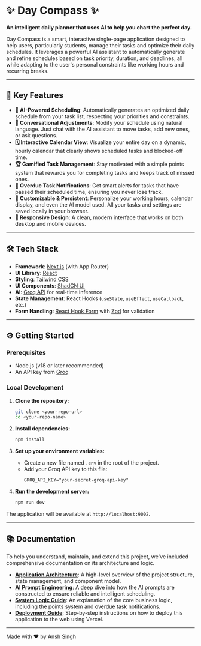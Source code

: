 # ✨ Day Compass ✨

**An intelligent daily planner that uses AI to help you chart the perfect day.**

Day Compass is a smart, interactive single-page application designed to help users, particularly students, manage their tasks and optimize their daily schedules. It leverages a powerful AI assistant to automatically generate and refine schedules based on task priority, duration, and deadlines, all while adapting to the user's personal constraints like working hours and recurring breaks.

---

## 🚀 Key Features

-   **🤖 AI-Powered Scheduling**: Automatically generates an optimized daily schedule from your task list, respecting your priorities and constraints.
-   **💬 Conversational Adjustments**: Modify your schedule using natural language. Just chat with the AI assistant to move tasks, add new ones, or ask questions.
-   **🗓️ Interactive Calendar View**: Visualize your entire day on a dynamic, hourly calendar that clearly shows scheduled tasks and blocked-off time.
-   **🏆 Gamified Task Management**: Stay motivated with a simple points system that rewards you for completing tasks and keeps track of missed ones.
-   **🔔 Overdue Task Notifications**: Get smart alerts for tasks that have passed their scheduled time, ensuring you never lose track.
-   **🎨 Customizable & Persistent**: Personalize your working hours, calendar display, and even the AI model used. All your tasks and settings are saved locally in your browser.
-   **📱 Responsive Design**: A clean, modern interface that works on both desktop and mobile devices.

---

## 🛠️ Tech Stack

-   **Framework**: [Next.js](https://nextjs.org/) (with App Router)
-   **UI Library**: [React](https://reactjs.org/)
-   **Styling**: [Tailwind CSS](https://tailwindcss.com/)
-   **UI Components**: [ShadCN UI](https://ui.shadcn.com/)
-   **AI**: [Groq API](https://groq.com/) for real-time inference
-   **State Management**: React Hooks (`useState`, `useEffect`, `useCallback`, etc.)
-   **Form Handling**: [React Hook Form](https://react-hook-form.com/) with [Zod](https://zod.dev/) for validation

---

## ⚙️ Getting Started

### Prerequisites

-   Node.js (v18 or later recommended)
-   An API key from [Groq](https://console.groq.com/keys)

### Local Development

1.  **Clone the repository:**
    ```bash
    git clone <your-repo-url>
    cd <your-repo-name>
    ```

2.  **Install dependencies:**
    ```bash
    npm install
    ```

3.  **Set up your environment variables:**
    -   Create a new file named `.env` in the root of the project.
    -   Add your Groq API key to this file:
        ```
        GROQ_API_KEY="your-secret-groq-api-key"
        ```

4.  **Run the development server:**
    ```bash
    npm run dev
    ```

The application will be available at `http://localhost:9002`.

---

## 📚 Documentation

To help you understand, maintain, and extend this project, we've included comprehensive documentation on its architecture and logic.

-   **[Application Architecture](./src/docs/APP_ARCHITECTURE.md)**: A high-level overview of the project structure, state management, and component model.
-   **[AI Prompt Engineering](./src/docs/AI_PROMPT_ENGINEERING.md)**: A deep dive into how the AI prompts are constructed to ensure reliable and intelligent scheduling.
-   **[System Logic Guide](./src/docs/SYSTEM_LOGIC.md)**: An explanation of the core business logic, including the points system and overdue task notifications.
-   **[Deployment Guide](./src/docs/DEPLOYMENT.md)**: Step-by-step instructions on how to deploy this application to the web using Vercel.

---

Made with ❤️ by Ansh Singh
